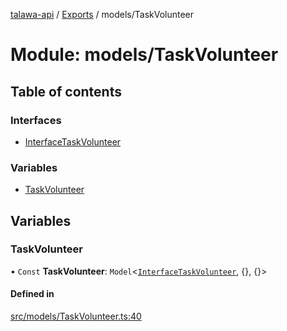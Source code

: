 [talawa-api](../README.md) / [Exports](../modules.md) / models/TaskVolunteer

# Module: models/TaskVolunteer

## Table of contents

### Interfaces

- [InterfaceTaskVolunteer](../interfaces/models_TaskVolunteer.InterfaceTaskVolunteer.md)

### Variables

- [TaskVolunteer](models_TaskVolunteer.md#taskvolunteer)

## Variables

### TaskVolunteer

• `Const` **TaskVolunteer**: `Model`\<[`InterfaceTaskVolunteer`](../interfaces/models_TaskVolunteer.InterfaceTaskVolunteer.md), {}, {}\>

#### Defined in

[src/models/TaskVolunteer.ts:40](https://github.com/Veer0x1/talawa-api/blob/4ede423/src/models/TaskVolunteer.ts#L40)
